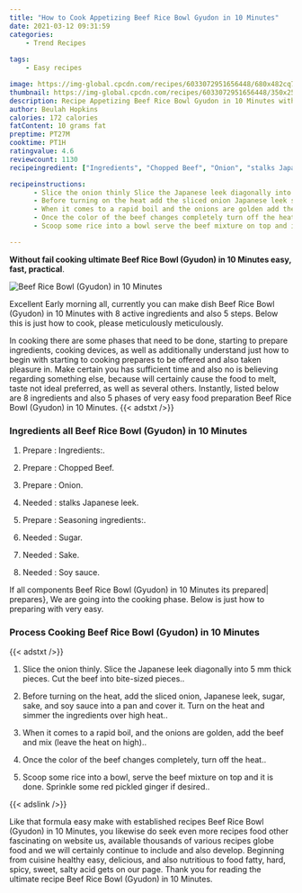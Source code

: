 ```yaml
---
title: "How to Cook Appetizing Beef Rice Bowl Gyudon in 10 Minutes"
date: 2021-03-12 09:31:59
categories:
    - Trend Recipes
    
tags:
    - Easy recipes

image: https://img-global.cpcdn.com/recipes/6033072951656448/680x482cq70/beef-rice-bowl-gyudon-in-10-minutes-recipe-main-photo.jpg
thumbnail: https://img-global.cpcdn.com/recipes/6033072951656448/350x250cq70/beef-rice-bowl-gyudon-in-10-minutes-recipe-main-photo.jpg
description: Recipe Appetizing Beef Rice Bowl Gyudon in 10 Minutes with 8 ingredients and 5 stages of easy cooking.
author: Beulah Hopkins
calories: 172 calories
fatContent: 10 grams fat
preptime: PT27M
cooktime: PT1H
ratingvalue: 4.6
reviewcount: 1130
recipeingredient: ["Ingredients", "Chopped Beef", "Onion", "stalks Japanese leek", "Seasoning ingredients", "Sugar", "Sake", "Soy sauce"]

recipeinstructions: 
      - Slice the onion thinly Slice the Japanese leek diagonally into 5 mm thick pieces Cut the beef into bitesized pieces 
      - Before turning on the heat add the sliced onion Japanese leek sugar sake and soy sauce into a pan and cover it Turn on the heat and simmer the ingredients over high heat 
      - When it comes to a rapid boil and the onions are golden add the beef and mix leave the heat on high 
      - Once the color of the beef changes completely turn off the heat 
      - Scoop some rice into a bowl serve the beef mixture on top and it is done  Sprinkle some red pickled ginger if desired

---
```




**Without fail cooking ultimate Beef Rice Bowl (Gyudon) in 10 Minutes easy, fast, practical**. 


![Beef Rice Bowl (Gyudon) in 10 Minutes](https://img-global.cpcdn.com/recipes/6033072951656448/680x482cq70/beef-rice-bowl-gyudon-in-10-minutes-recipe-main-photo.jpg "Beef Rice Bowl (Gyudon) in 10 Minutes")




Excellent Early morning all, currently you can make dish Beef Rice Bowl (Gyudon) in 10 Minutes with 8 active ingredients and also 5 steps. Below this is just how to cook, please meticulously meticulously.

In cooking there are some phases that need to be done, starting to prepare ingredients, cooking devices, as well as additionally understand just how to begin with starting to cooking prepares to be offered and also taken pleasure in. Make certain you has sufficient time and also no is believing regarding something else, because will certainly cause the food to melt, taste not ideal preferred, as well as several others. Instantly, listed below are 8 ingredients and also 5 phases of very easy food preparation Beef Rice Bowl (Gyudon) in 10 Minutes.
{{< adstxt />}}

### Ingredients all Beef Rice Bowl (Gyudon) in 10 Minutes


1. Prepare  : Ingredients:.

1. Prepare  : Chopped Beef.

1. Prepare  : Onion.

1. Needed  : stalks Japanese leek.

1. Prepare  : Seasoning ingredients:.

1. Needed  : Sugar.

1. Needed  : Sake.

1. Needed  : Soy sauce.



If all components Beef Rice Bowl (Gyudon) in 10 Minutes its prepared| prepares}, We are going into the cooking phase. Below is just how to preparing with very easy.

### Process Cooking Beef Rice Bowl (Gyudon) in 10 Minutes

{{< adstxt />}}


1. Slice the onion thinly. Slice the Japanese leek diagonally into 5 mm thick pieces. Cut the beef into bite-sized pieces..



1. Before turning on the heat, add the sliced onion, Japanese leek, sugar, sake, and soy sauce into a pan and cover it. Turn on the heat and simmer the ingredients over high heat..



1. When it comes to a rapid boil, and the onions are golden, add the beef and mix (leave the heat on high)..



1. Once the color of the beef changes completely, turn off the heat..



1. Scoop some rice into a bowl, serve the beef mixture on top and it is done.  Sprinkle some red pickled ginger if desired..





{{< adslink />}}

Like that formula easy make with established recipes Beef Rice Bowl (Gyudon) in 10 Minutes, you likewise do seek even more recipes food other fascinating on website us, available thousands of various recipes globe food and we will certainly continue to include and also develop. Beginning from cuisine healthy easy, delicious, and also nutritious to food fatty, hard, spicy, sweet, salty acid gets on our page. Thank you for reading the ultimate recipe Beef Rice Bowl (Gyudon) in 10 Minutes.
